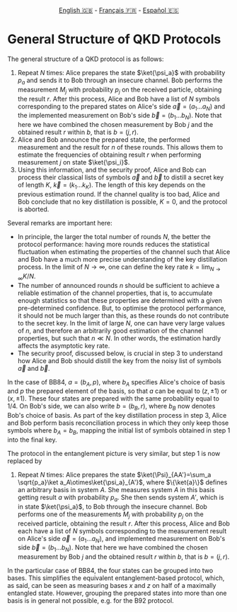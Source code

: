 <p style="text-align: center;">
    <a id="linken" href="../../../../en/content/index.html">English &#x1F1EC;&#x1F1E7;</a> - 
    <a id="linkfr" href="../../../../fr/content/index.html">Français &#x1F1EB;&#x1F1F7;</a> - 
    <a id="linkes" href="../../../../es/content/index.html">Español &#x1F1EA;&#x1F1F8;</a>
</p>
<script>
    currentPage = window.location.href;
    beforeLang = currentPage.slice(0, currentPage.indexOf("content") - 3);
    afterLang = currentPage.slice(currentPage.indexOf("content"));
    document.getElementById("linken").href = beforeLang + "en/" + afterLang;
    document.getElementById("linkfr").href = beforeLang + "fr/" + afterLang;
    document.getElementById("linkes").href = beforeLang + "es/" + afterLang;
</script>



# General Structure of QKD Protocols

The general structure of a QKD protocol is as follows:

1) Repeat $N$ times: Alice prepares the state $\ket{\psi_a}$ with probability $p_a$ and sends it to Bob through an insecure channel. Bob performs the measurement $M_j$ with probability $p_j$ on the received particle, obtaining the result $r$. After this process, Alice and Bob have a list of $N$ symbols corresponding to the prepared states on Alice's side $\vec a=(a_1\ldots a_N)$ and the implemented measurement on Bob's side $\vec b=(b_1\ldots b_N)$. Note that here we have combined the chosen measurement by Bob $j$ and the obtained result $r$ within $b$, that is $b=(j,r)$.
2) Alice and Bob announce the prepared state, the performed measurement and the result for $n$ of these rounds. This allows them to estimate the frequencies of obtaining result $r$ when performing measurement $j$ on state $\ket{\psi_i}$.
3) Using this information, and the security proof, Alice and Bob can process their classical lists of symbols $\vec a$ and $\vec b$ to distill a secret key of length $K$, $\vec k=(k_1\ldots k_K)$. The length of this key depends on the previous estimation round. If the channel quality is too bad, Alice and Bob conclude that no key distillation is possible, $K=0$, and the protocol is aborted. 

Several remarks are important here:

- In principle, the larger the total number of rounds $N$, the better the protocol performance: having more rounds reduces the statistical fluctuation when estimating the properties of the channel such that Alice and Bob have a much more precise understanding of the key distillation process. In the limit of $N\rightarrow\infty$, one can define the key rate $k=\lim_{N\rightarrow\infty} K/N$.
- The number of announced rounds $n$ should be sufficient to achieve a reliable estimation of the channel properties, that is, to accumulate enough statistics so that these properties are determined with a given pre-determined confidence. But, to optimise the protocol performance, it should not be much larger than this, as these rounds do not contribute to the secret key. In the limit of large $N$, one can have very large values of $n$, and therefore an arbitrarily good estimation of the channel properties, but such that $n\ll N$. In other words, the estimation hardly affects the asymptotic key rate.
- The security proof, discussed below, is crucial in step 3 to understand how Alice and Bob should distill the key from the noisy list of symbols $\vec a$ and $\vec b$.

In the case of BB84, $a=(b_A,p)$, where $b_A$ specifies Alice's choice of basis and $p$ the prepared element of the basis, so that $a$ can be equal to $(z,\pm 1)$ or $(x,\pm 1)$. These four states are prepared with the same probability equal to $1/4$. On Bob's side, we can also write $b=(b_B,r)$, where $b_B$ now denotes Bob's choice of basis. As part of the key distillation process in step 3, Alice and Bob perform basis reconciliation process in which they only keep those symbols where $b_A=b_B$, mapping the initial list of symbols obtained in step 1 into the final key.

The protocol in the entanglement picture is very similar, but step 1 is now replaced by 

1) Repeat $N$ times: Alice prepares the state $\ket{\Psi}_{AA'}=\sum_a \sqrt{p_a}\ket a_A\otimes\ket{\psi_a}_{A'}$, where $\{\ket{a}\}$ defines an arbitrary basis in system $A$. She measures system $A$ in this basis getting result $a$ with probability $p_a$. She then sends system $A'$, which is in state $\ket{\psi_a}$, to Bob through the insecure channel. Bob performs one of the measurements $M_j$ with probability $p_j$ on the received particle, obtaining the result $r$. After this process, Alice and Bob each have a list of $N$ symbols corresponding to the measurement result on Alice's side $\vec a=(a_1\ldots a_N)$, and implemented measurement on Bob's side $\vec b=(b_1\ldots b_N)$. Note that here we have combined the chosen measurement by Bob $j$ and the obtained result $r$ within $b$, that is $b=(j,r)$.

In the particular case of BB84, the four states can be grouped into two bases. This simplifies the equivalent entanglement-based protocol, which, as said, can be seen as measuring bases $x$ and $z$ on half of a maximally entangled state. However, grouping the prepared states into more than one basis is in general not possible, e.g. for the B92 protocol.

